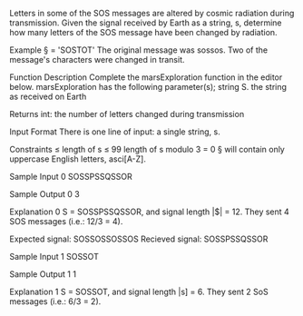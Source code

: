 Letters in some of the SOS messages are altered by cosmic radiation
during transmission. Given the signal received by Earth as a string, s,
determine how many letters of the SOS message have been changed by
radiation.

Example
§ = 'SOSTOT'
The original message was sossos. Two of the message's characters
were changed in transit.

Function Description
Complete the marsExploration function in the editor below.
marsExploration has the following parameter(s);
string S. the string as received on Earth

Returns
int: the number of letters changed during transmission

Input Format
There is one line of input: a single string, s.

Constraints
≤ length of s ≤ 99
length of s modulo 3 = 0
§ will contain only uppercase English letters, asci[A-Z].

Sample Input 0
SOSSPSSQSSOR

Sample Output 0
3

Explanation 0
S = SOSSPSSQSSOR, and signal length |$| = 12. They sent 4 SOS
messages (i.e.: 12/3 = 4).

Expected signal: SOSSOSSOSSOS
Recieved signal: SOSSPSSQSSOR

Sample Input 1
SOSSOT

Sample Output 1
1

Explanation 1
S = SOSSOT, and signal length |s] = 6. They sent 2 SoS messages (i.e.: 6/3 = 2).
